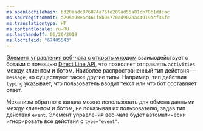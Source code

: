 ```yaml
---
ms.openlocfilehash: b320aadc876074a76fe209ad55a81cb70b1ddcac
ms.sourcegitcommit: a295a90eac461f8b96770dd902ba44919acf33fc
ms.translationtype: HT
ms.contentlocale: ru-RU
ms.lasthandoff: 06/26/2019
ms.locfileid: "67405543"
---
```

<a href="https://github.com/Microsoft/BotFramework-WebChat" target="_blank">Элемент управления веб-чата с открытым кодом</a> взаимодействует с ботами с помощью [Direct Line API](https://docs.botframework.com/restapi/directline3/#navtitle), что позволяет отправлять `activities` между клиентом и ботом. Наиболее распространенный тип действия — `message`, но существуют также другие типы. Например, тип действия `typing` указывает, что пользователь вводит текст или что бот составляет ответ. 

Механизм обратного канала можно использовать для обмена данными между клиентом и ботом, не показывая их пользователю, задав тип действия `event`. Элемент управления веб-чата будет автоматически игнорировать все действия с `type="event"`.